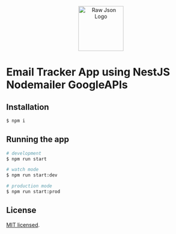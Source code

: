 <p align="center">
  <a href="http://www.rawjson.com/" target="blank"><img src="https://www.rawjson.com/logo.png" width="120" alt="Raw Json Logo" /><a>
</p>

# Email Tracker App using NestJS Nodemailer GoogleAPIs

## Installation

```bash
$ npm i
```

## Running the app

```bash
# development
$ npm run start

# watch mode
$ npm run start:dev

# production mode
$ npm run start:prod
```

## License

[MIT licensed](https://github.com/nestjs/nest/blob/master/LICENSE).
